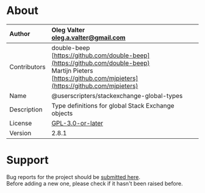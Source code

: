 
# About

| Author       | Oleg Valter<br>[oleg.a.valter@gmail.com](mailto:oleg.a.valter@gmail.com) |
| :----------- | :----------------------- |
| Contributors | double-beep<br>[https://github.com/double-beep](https://github.com/double-beep)<br>Martijn Pieters<br>[https://github.com/mjpieters](https://github.com/mjpieters) |
| Name | @userscripters/stackexchange-global-types |
| Description | Type definitions for global Stack Exchange objects |
| License | [GPL-3.0-or-later](https://spdx.org/licenses/GPL-3.0-or-later) |
| Version | 2.8.1 |


# Support

Bug reports for the project should be [submitted here](https://github.com/userscripters/stackexchange-global-types/issues).
<br>Before adding a new one, please check if it hasn't been raised before.
  